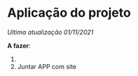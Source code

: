 
# Aplicação do projeto


<i>Ultima atualização 01/11/2021</i>

<b>A fazer</b>:

1. <br>
2. Juntar APP com site<br>
